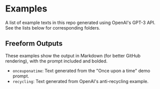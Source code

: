 # Examples

A list of example texts in this repo generated using OpenAI's GPT-3 API. See the lists below for corresponding folders.

## Freeform Outputs

These examples show the output in Markdown (for better GitHub rendering), with the prompt included and bolded.

- `onceuponatime`: Text generated from the "Once upon a time" demo prompt.
- `recycling`: Text generated from OpenAI's anti-recycling example.
